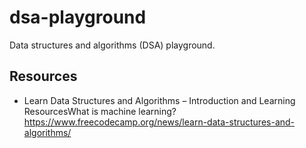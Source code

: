 # dsa-playground
Data structures and algorithms (DSA) playground.

## Resources
- Learn Data Structures and Algorithms – Introduction and Learning ResourcesWhat is machine learning? <https://www.freecodecamp.org/news/learn-data-structures-and-algorithms/>